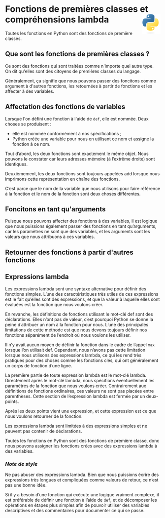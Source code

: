 # **Fonctions de premières classes et compréhensions lambda**  <a href="../../"><img align="right" src="../../src/images/Python-logo-notext.svg" alt="Python" title="Phthon" widht="auto" height="64px"></a>

Toutes les fonctions en Python sont des fonctions de première classes. 

## **Que sont les fonctions de premières classes ?**

Ce sont des fonctions qui sont traitées comme n'importe quel autre type. On dit qu'elles sont des citoyens de premières classes du langage.  

Généralement, ça signifie que nous pouvons passer des foncitons comme argument à d'autres fonctions, les retournées à partir de fonctions et les affecter à des variables.  

## **Affectation des fonctions de variables**

Lorsque l'on défini une fonction à l'aide de `def`, elle est nommée. Deux choses se produisent :
* elle est nommée conformément à nos spécifications ;
* Python créée une variable pour nous en utilisant ce nom et assigne la fonction à ce nom.

Tout d’abord, les deux fonctions sont exactement le même objet. Nous pouvons le constater car leurs adresses mémoire (à l’extrême droite) sont identiques.

Deuxièmement, les deux fonctions sont toujours appelées add lorsque nous imprimons cette représentation en chaîne des fonctions.

C’est parce que le nom de la variable que nous utilisons pour faire référence à la fonction et le nom de la fonction sont deux choses différentes.

## Foncitons en tant qu'arguments

Puisque nous pouvons affecter des fonctions à des variables, il est logique que nous puissions également passer des fonctions en tant qu’arguments, car les paramètres ne sont que des variables, et les arguments sont les valeurs que nous attribuons à ces variables.

## Retourner des fonctions à partir d'autres fonctions



## Expressions lambda

Les expressions lambda sont une syntaxe alternative pour définir des fonctions simples. L’une des caractéristiques très utiles de ces expressions est le fait qu’elles sont des expressions, et que la valeur à laquelle elles sont évaluées est la fonction que nous voulons créer.

En revanche, les définitions de fonctions utilisant le mot-clé def sont des déclarations. Elles n’ont pas de valeur, c’est pourquoi Python se donne la peine d’attribuer un nom à la fonction pour nous. L’une des principales limitations de cette méthode est que nous devons toujours définir nos fonctions séparément de l’endroit où nous voulons les utiliser.

Il n’y avait aucun moyen de définir la fonction dans le cadre de l’appel `max` lorsque l’on utilisait def. Cependant, nous n’avons pas cette limitation lorsque nous utilisons des expressions lambda, ce qui les rend très pratiques pour des choses comme les fonctions clés, qui ont généralement un corps de fonction d’une ligne.

La première partie de toute expression lambda est le mot-clé lambda. Directement après le mot-clé lambda, nous spécifions éventuellement les paramètres de la fonction que nous voulons créer. Contrairement aux définitions de fonctions ordinaires, ces valeurs ne sont pas placées entre parenthèses. Cette section de l’expression lambda est fermée par un deux-points.

Après les deux points vient une expression, et cette expression est ce que nous voulons retourner de la fonction.

Les expressions lambda sont limitées à des expressions simples et ne peuvent pas contenir de déclarations.

Toutes les fonctions en Python sont des fonctions de première classe, donc nous pouvons assigner les fonctions crées avec des expressions lambda à des variables.

### _**Note de style**_
Ne pas abuser des expressions lambda. Bien que nous puissions écrire des expressions très longues et compliquées comme valeurs de retour, ce n’est pas une bonne idée.

Si il y a besoin d’une fonction qui exécute une logique vraiment complexe, il est préférable de définir une fonction à l’aide de `def`, et de décomposer les opérations en étapes plus simples afin de pouvoir utiliser des variables descriptives et des commentaires pour documenter ce qui se passe.